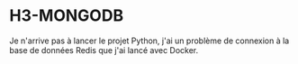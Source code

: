 # H3-MONGODB
Je n'arrive pas à lancer le projet Python, j'ai un problème de connexion à la base de données Redis que j'ai lancé avec Docker.